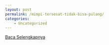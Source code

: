 ```yaml
---
layout: post
permalink: /mimpi-tersesat-tidak-bisa-pulang/
categories:
    - Uncategorized
---
```


[Baca Selengkapnya](/05)
